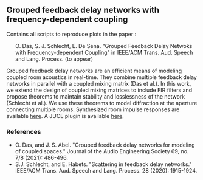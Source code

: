 <h2> Grouped feedback delay networks with frequency-dependent coupling </h2>

<p> Contains all scripts to reproduce plots in the paper : 
<ul>O. Das, S. J. Schlecht, E. De Sena. "Grouped Feedback Delay Netwoks with Frequency-dependent Coupling" in IEEE/ACM Trans. Aud. Speech and Lang. Process. (to appear) </ul></p>

<p> Grouped feedback delay networks are an efficient means of modeling coupled room acoustics in real-time. They combine multiple feedback delay networks in parallel with a coupled mixing matrix (Das et al.). In this work, we extend the design of coupled mixing matrices to include FIR filters and propose theorems to maintain stability and losslessness of the network (Schlecht et al.). We use these theorems to model diffraction at the aperture connecting multiple rooms. Synthesized room impulse responses are available <a href="https://ccrma.stanford.edu/~orchi/FDN/GFDN/Frequency-dependent/GFDN-FFM.html">here</a>. A JUCE plugin is available <a href = "https://github.com/orchidas/GFDN">here</a>. </p>

<h3> References </h3>

<ul>
	<li> O. Das, and J. S. Abel. "Grouped feedback delay networks for modeling of coupled spaces." Journal of the Audio Engineering Society 69, no. 7/8 (2021): 486-496. </li>
	<li> S.J. Schlecht, and E. Habets. "Scattering in feedback delay networks." IEEE/ACM Trans. Aud. Speech and Lang. Process. 28 (2020): 1915-1924.</li>
</ul>